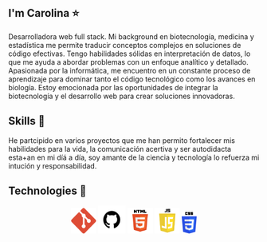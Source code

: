 ##  I'm Carolina ⭐️
Desarrolladora web full stack. Mi background en biotecnología, medicina y estadística me permite traducir conceptos complejos en soluciones de código efectivas. Tengo habilidades sólidas en interpretación de datos, lo que me ayuda a abordar problemas con un enfoque analítico y detallado. Apasionada por la informática, me encuentro en un constante proceso de aprendizaje para dominar tanto el código tecnológico como los avances en biología. Estoy emocionada por las oportunidades de integrar la biotecnología y el desarrollo web para crear soluciones innovadoras.

## Skills 🔧
He partcipido en varios proyectos que me han permito fortalecer mis habilidades para la vida, la comunicación acertiva y ser autodidacta esta+an en mi díá a día, soy amante de la ciencia y tecnología lo refuerza mi intución y responsabilidad.

## Technologies 🤖
<div style="display: inline-block; text-align: center;">
<img src="images/git.png" alt="Git" width="10%" height="10%" title="Git"/>
<img src="images/github.png" alt="GitHub" width="11%" height="11%" title="GitHub"/>
<img src="images/html.png" alt="html" width="10%" height="10%" title="html"/>
<img src="images/js.png" alt="Javascript" width="10%" height="10%" title="Javascript"/>
<img src="images/css.png" alt="CSS" width="6%" height="6%" title="CSS"/>
</div>


